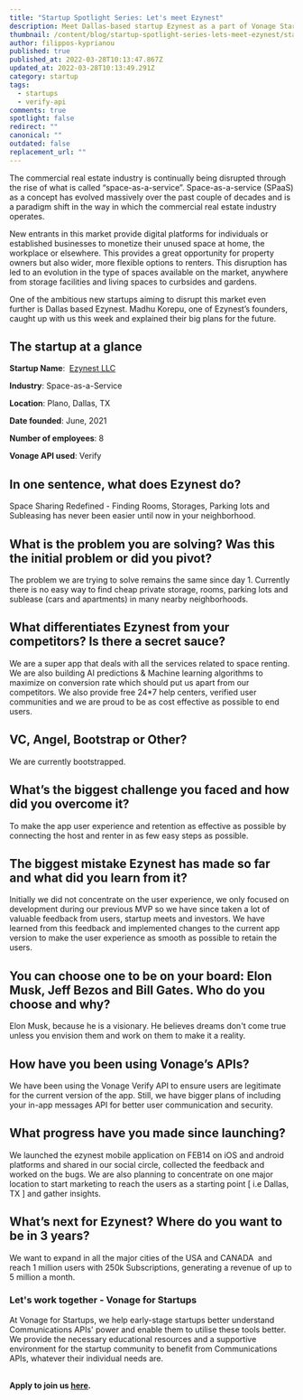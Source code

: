 ```yaml
---
title: "Startup Spotlight Series: Let's meet Ezynest"
description: Meet Dallas-based startup Ezynest as a part of Vonage Startup Spotlight series.
thumbnail: /content/blog/startup-spotlight-series-lets-meet-ezynest/startups_ezynest.png
author: filippos-kyprianou
published: true
published_at: 2022-03-28T10:13:47.867Z
updated_at: 2022-03-28T10:13:49.291Z
category: startup
tags:
  - startups
  - verify-api
comments: true
spotlight: false
redirect: ""
canonical: ""
outdated: false
replacement_url: ""
---
```

The commercial real estate industry is continually being disrupted through the rise of what is called “space-as-a-service”. Space-as-a-service (SPaaS) as a concept has evolved massively over the past couple of decades and is a paradigm shift in the way in which the commercial real estate industry operates.

New entrants in this market provide digital platforms for individuals or established businesses to monetize their unused space at home, the workplace or elsewhere. This provides a great opportunity for property owners but also wider, more flexible options to renters. This disruption has led to an evolution in the type of spaces available on the market, anywhere from storage facilities and living spaces to curbsides and gardens.

One of the ambitious new startups aiming to disrupt this market even further is Dallas based Ezynest. Madhu Korepu, one of Ezynest’s founders, caught up with us this week and explained their big plans for the future.

## The startup at a glance

**Startup Name**:  [Ezynest LLC](https://ezynest.com/)

**Industry**: Space-as-a-Service

**Location**: Plano, Dallas, TX

**Date founded**: June, 2021

**Number of employees**: 8

**Vonage API used**: Verify

## In one sentence, what does Ezynest do?

Space Sharing Redefined - Finding Rooms, Storages, Parking lots and Subleasing has never been easier until now in your neighborhood.

## What is the problem you are solving? Was this the initial problem or did you pivot?

The problem we are trying to solve remains the same since day 1. Currently there is no easy way to find cheap private storage, rooms, parking lots and sublease (cars and apartments) in many nearby neighborhoods.

## What differentiates Ezynest from your competitors? Is there a secret sauce?

We are a super app that deals with all the services related to space renting. We are also building AI predictions & Machine learning algorithms to maximize on conversion rate which should put us apart from our competitors. We also provide free 24*7 help centers, verified user communities and we are proud to be as cost effective as possible to end users.

## VC, Angel, Bootstrap or Other?

We are currently bootstrapped. 

## What’s the biggest challenge you faced and how did you overcome it?

To make the app user experience and retention as effective as possible by connecting the host and renter in as few easy steps as possible.

## The biggest mistake Ezynest has made so far and what did you learn from it?

Initially we did not concentrate on the user experience, we only focused on development during our previous MVP so we have since taken a lot of valuable feedback from users, startup meets and investors. We have learned from this feedback and implemented changes to the current app version to make the user experience as smooth as possible to retain the users.  

## You can choose one to be on your board: Elon Musk, Jeff Bezos and Bill Gates. Who do you choose and why?  

Elon Musk, because he is a visionary. He believes dreams don't come true unless you envision them and work on them to make it a reality. 

## How have you been using Vonage’s APIs?

We have been using the Vonage Verify API to ensure users are legitimate for the current version of the app. Still, we have bigger plans of including your in-app messages API for better user communication and security.

## What progress have you made since launching? 

We launched the ezynest mobile application on FEB14 on iOS and android platforms and shared in our social circle, collected the feedback and worked on the bugs. We are also planning to concentrate on one major location to start marketing to reach the users as a starting point \[ i.e Dallas, TX ] and gather insights.

## What’s next for Ezynest? Where do you want to be in 3 years?

We want to expand in all the major cities of the USA and CANADA  and reach 1 million users with 250k Subscriptions, generating a revenue of up to 5 million a month.

### Let's work together - Vonage for Startups

At Vonage for Startups, we help early-stage startups better understand Communications APIs' power and enable them to utilise these tools better. We provide the necessary educational resources and a supportive environment for the startup community to benefit from Communications APIs, whatever their individual needs are.

**\
Apply to join us [here](https://vonage.dev/3d093hA).**